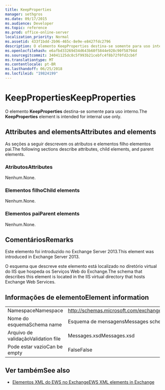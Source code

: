 ```yaml
---
title: KeepProperties
manager: sethgros
ms.date: 09/17/2015
ms.audience: Developer
ms.topic: reference
ms.prod: office-online-server
localization_priority: Normal
ms.assetid: 433f1bdd-2b96-465c-8e9e-e8427fdc2796
description: O elemento KeepProperties destina-se somente para uso interno.
ms.openlocfilehash: e6afbd33269d34d643b60f5844e928c90f58794d
ms.sourcegitcommit: 34041125dc8c5f993b21cebfc4f8b72f0fd2cb6f
ms.translationtype: MT
ms.contentlocale: pt-BR
ms.lasthandoff: 06/25/2018
ms.locfileid: "19824199"
---
```

# <a name="keepproperties"></a><span data-ttu-id="58a90-103">KeepProperties</span><span class="sxs-lookup"><span data-stu-id="58a90-103">KeepProperties</span></span>

<span data-ttu-id="58a90-104">O elemento **KeepProperties** destina-se somente para uso interno.</span><span class="sxs-lookup"><span data-stu-id="58a90-104">The **KeepProperties** element is intended for internal use only.</span></span> 

## <a name="attributes-and-elements"></a><span data-ttu-id="58a90-105">Attributes and elements</span><span class="sxs-lookup"><span data-stu-id="58a90-105">Attributes and elements</span></span>

<span data-ttu-id="58a90-106">As seções a seguir descrevem os atributos e elementos filho elementos pai.</span><span class="sxs-lookup"><span data-stu-id="58a90-106">The following sections describe attributes, child elements, and parent elements.</span></span>
  
### <a name="attributes"></a><span data-ttu-id="58a90-107">Atributos</span><span class="sxs-lookup"><span data-stu-id="58a90-107">Attributes</span></span>

<span data-ttu-id="58a90-108">Nenhum.</span><span class="sxs-lookup"><span data-stu-id="58a90-108">None.</span></span>
  
### <a name="child-elements"></a><span data-ttu-id="58a90-109">Elementos filho</span><span class="sxs-lookup"><span data-stu-id="58a90-109">Child elements</span></span>

<span data-ttu-id="58a90-110">Nenhum.</span><span class="sxs-lookup"><span data-stu-id="58a90-110">None.</span></span>
  
### <a name="parent-elements"></a><span data-ttu-id="58a90-111">Elementos pai</span><span class="sxs-lookup"><span data-stu-id="58a90-111">Parent elements</span></span>

<span data-ttu-id="58a90-112">Nenhum.</span><span class="sxs-lookup"><span data-stu-id="58a90-112">None.</span></span>
  
## <a name="remarks"></a><span data-ttu-id="58a90-113">Comentários</span><span class="sxs-lookup"><span data-stu-id="58a90-113">Remarks</span></span>

<span data-ttu-id="58a90-114">Este elemento foi introduzido no Exchange Server 2013.</span><span class="sxs-lookup"><span data-stu-id="58a90-114">This element was introduced in Exchange Server 2013.</span></span>
  
<span data-ttu-id="58a90-115">O esquema que descreve este elemento está localizado no diretório virtual do IIS que hospeda os Serviços Web do Exchange.</span><span class="sxs-lookup"><span data-stu-id="58a90-115">The schema that describes this element is located in the IIS virtual directory that hosts Exchange Web Services.</span></span>
  
## <a name="element-information"></a><span data-ttu-id="58a90-116">Informações de elemento</span><span class="sxs-lookup"><span data-stu-id="58a90-116">Element information</span></span>

|||
|:-----|:-----|
|<span data-ttu-id="58a90-117">Namespace</span><span class="sxs-lookup"><span data-stu-id="58a90-117">Namespace</span></span>  <br/> |http://schemas.microsoft.com/exchange/services/2006/messages  <br/> |
|<span data-ttu-id="58a90-118">Nome do esquema</span><span class="sxs-lookup"><span data-stu-id="58a90-118">Schema name</span></span>  <br/> |<span data-ttu-id="58a90-119">Esquema de mensagens</span><span class="sxs-lookup"><span data-stu-id="58a90-119">Messages schema</span></span>  <br/> |
|<span data-ttu-id="58a90-120">Arquivo de validação</span><span class="sxs-lookup"><span data-stu-id="58a90-120">Validation file</span></span>  <br/> |<span data-ttu-id="58a90-121">Messages.xsd</span><span class="sxs-lookup"><span data-stu-id="58a90-121">Messages.xsd</span></span>  <br/> |
|<span data-ttu-id="58a90-122">Pode estar vazio</span><span class="sxs-lookup"><span data-stu-id="58a90-122">Can be empty</span></span>  <br/> |<span data-ttu-id="58a90-123">False</span><span class="sxs-lookup"><span data-stu-id="58a90-123">False</span></span>  <br/> |
   
## <a name="see-also"></a><span data-ttu-id="58a90-124">Ver também</span><span class="sxs-lookup"><span data-stu-id="58a90-124">See also</span></span>



- [<span data-ttu-id="58a90-125">Elementos XML do EWS no Exchange</span><span class="sxs-lookup"><span data-stu-id="58a90-125">EWS XML elements in Exchange</span></span>](ews-xml-elements-in-exchange.md)

